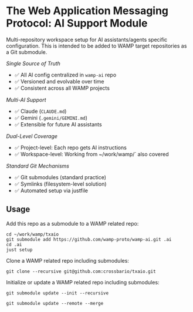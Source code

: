 # The Web Application Messaging Protocol: AI Support Module

Multi-repository workspace setup for AI assistants/agents specific configuration. This is intended to be added to WAMP target repositories
as a Git submodule.

*Single Source of Truth*
- ✅ All AI config centralized in `wamp-ai` repo
- ✅ Versioned and evolvable over time
- ✅ Consistent across all WAMP projects

*Multi-AI Support*
- ✅ Claude (`CLAUDE.md`)
- ✅ Gemini (`.gemini/GEMINI.md`)
- ✅ Extensible for future AI assistants

*Dual-Level Coverage*
- ✅ Project-level: Each repo gets AI instructions
- ✅ Workspace-level: Working from ~/work/wamp/` also covered

*Standard Git Mechanisms*
- ✅ Git submodules (standard practice)
- ✅ Symlinks (filesystem-level solution)
- ✅ Automated setup via justfile

## Usage

Add this repo as a submodule to a WAMP related repo:

```
cd ~/work/wamp/txaio
git submodule add https://github.com/wamp-proto/wamp-ai.git .ai
cd .ai
just setup
```

Clone a WAMP related repo including submodules:

```
git clone --recursive git@github.com:crossbario/txaio.git
```

Initialize or update a WAMP related repo including submodules:

```
git submodule update --init --recursive
```

```
git submodule update --remote --merge
```
